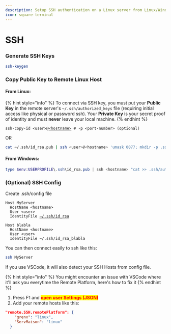 ```yaml
---
description: Setup SSH authentication on a Linux server from Linux/Windows
icon: square-terminal
---
```


# SSH

### Generate SSH Keys

```bash
ssh-keygen
```

### Copy Public Key to Remote Linux Host <a href="#copy-ssh-key-to-remote-linux-device" id="copy-ssh-key-to-remote-linux-device"></a>

#### From Linux:

{% hint style="info" %}
To connect via SSH key, you must put your **Public Key** in the remote server's `~/.ssh/authorized_keys` file (requiring initial access like physical or password ssh). Your **Private Key** is your secret proof of identity and must **never** leave your local machine.
{% endhint %}

<pre class="language-bash"><code class="lang-bash">ssh-copy-id &#x3C;user>@<a data-footnote-ref href="#user-content-fn-1">&#x3C;hostname></a> # -p &#x3C;port-number> (optional)
</code></pre>

OR

```bash
cat ~/.ssh/id_rsa.pub | ssh <user>@<hostname> 'umask 0077; mkdir -p .ssh; cat >> .ssh/authorized_keys && echo "Key copied"'
```

#### From Windows:

```powershell
type $env:USERPROFILE\.ssh\id_rsa.pub | ssh <hostname> "cat >> .ssh/authorized_keys"
```

### (Optional) SSH Config

Create .ssh/config file&#x20;

<pre><code>Host MyServer
  HostName &#x3C;hostname>
  User &#x3C;user>
  IdentityFile <a data-footnote-ref href="#user-content-fn-2">~/.ssh/id_rsa</a>

Host blabla
  HostName &#x3C;hostname>
  User &#x3C;user>
  IdentityFile ~/.ssh/id_rsa_blabla
</code></pre>

You can then connect easily to ssh like this:

```bash
ssh MyServer
```

If you use VSCode, it will also detect your SSH Hosts from config file.

{% hint style="info" %}
You might encounter an issue with VSCode where it'll ask you everytime the Remote Platform, here's how to fix it
{% endhint %}

1. Press F1 and <mark style="color:red;">**open user Settings (JSON)**</mark>
2. Add your remote hosts like this:

```json
"remote.SSH.remotePlatform": {
    "grenx": "linux",
    "ServMaison": "linux"
  }
```

[^1]: IP Address or FQDN (domain name)

[^2]: path to private key
